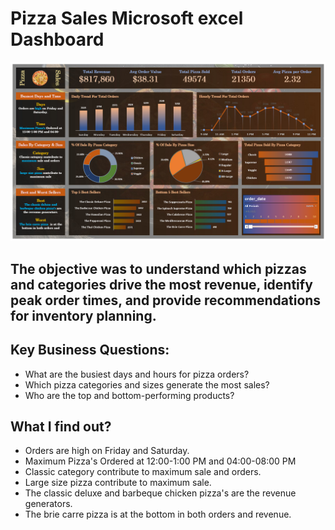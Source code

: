 # Pizza Sales Microsoft excel Dashboard

![](https://github.com/Ajay96700/Pizza-Sales-Excel-Dashboard/blob/main/Pizza%20Sales%20Dashboard.png)

## The objective was to understand which pizzas and categories drive the most revenue, identify peak order times, and provide recommendations for inventory planning.

## Key Business Questions:
 - What are the busiest days and hours for pizza orders?
 - Which pizza categories and sizes generate the most sales?
 - Who are the top and bottom-performing products?

 ## What I find out?
 - Orders are high on Friday and Saturday.
 - Maximum Pizza's Ordered at 12:00-1:00 PM and 04:00-08:00 PM
 - Classic category contribute to maximum sale and orders.
 - Large size pizza contribute to maximum sale.
 - The classic deluxe and barbeque chicken pizza's are the revenue generators.
 - The brie carre pizza is at the bottom in both orders and revenue.
